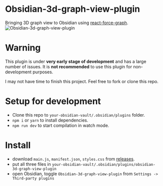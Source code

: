 # Obsidian-3d-graph-view-plugin
Bringing 3D graph view to Obsidian using [react-force-graph](https://github.com/vasturiano/react-force-graph).
![Obsidian-3d-graph-view-plugin](https://s2.loli.net/2022/07/31/GxaEumRkzS5UbiK.png)

# Warning

This plugin is under **very early stage of development** and has a large number of issues. It is **not recommended** to use this plugin for non-development purposes.

I may not have time to finish this project. Feel free to fork or clone this repo.

# Setup for development

- Clone this repo to `your-obsidian-vault/.obsidian/plugins` folder.
- `npm i` or `yarn` to install dependencies.
- `npm run dev` to start compilation in watch mode.

# Install

- download `main.js`, `manifest.json`, `styles.css` from [releases](https://github.com/chthollyphile/obsidian-3d-graph-view-plugin/releases/).
- put all three files in `your-obsidian-vault/.obsidian/plugins/obsidian-3d-graph-view-plugin` 
- open Obsidian, toggle `Obsidian-3d-graph-view-plugin` from `Settings -> Third-party plugins`
